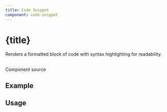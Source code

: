 ```yaml
---
title: Code Snippet
component: code-snippet
---
```


<script lang='ts'>
    import {examples} from './examples.ts'
    import {CodePreview} from '$lib/components/tzezars-enhancements/code-preview'
    import {CodeBlock} from '$lib/components/tzezars-enhancements/code-block'
    import {Link} from '$lib/components/tzezars-enhancements/link'
    import {createGitHubLink} from '$lib/utils'
</script>

# {title}

Renders a formatted block of code with syntax highlighting for readability.

<br/>

<Link href={createGitHubLink(component)}>Component source</Link>


## Example

<CodePreview code={examples.example.code} class="">
<examples.example.component />
</CodePreview>


## Usage

<CodeBlock code={examples.usage.code} lang='svelte'/>